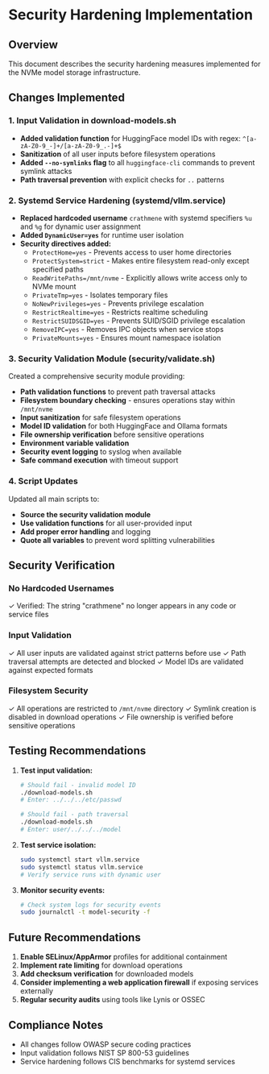 # Security Hardening Implementation

## Overview
This document describes the security hardening measures implemented for the NVMe model storage infrastructure.

## Changes Implemented

### 1. Input Validation in download-models.sh
- **Added validation function** for HuggingFace model IDs with regex: `^[a-zA-Z0-9_-]+/[a-zA-Z0-9_.-]+$`
- **Sanitization** of all user inputs before filesystem operations
- **Added `--no-symlinks` flag** to all `huggingface-cli` commands to prevent symlink attacks
- **Path traversal prevention** with explicit checks for `..` patterns

### 2. Systemd Service Hardening (systemd/vllm.service)
- **Replaced hardcoded username** `crathmene` with systemd specifiers `%u` and `%g` for dynamic user assignment
- **Added `DynamicUser=yes`** for runtime user isolation
- **Security directives added:**
  - `ProtectHome=yes` - Prevents access to user home directories
  - `ProtectSystem=strict` - Makes entire filesystem read-only except specified paths
  - `ReadWritePaths=/mnt/nvme` - Explicitly allows write access only to NVMe mount
  - `PrivateTmp=yes` - Isolates temporary files
  - `NoNewPrivileges=yes` - Prevents privilege escalation
  - `RestrictRealtime=yes` - Restricts realtime scheduling
  - `RestrictSUIDSGID=yes` - Prevents SUID/SGID privilege escalation
  - `RemoveIPC=yes` - Removes IPC objects when service stops
  - `PrivateMounts=yes` - Ensures mount namespace isolation

### 3. Security Validation Module (security/validate.sh)
Created a comprehensive security module providing:
- **Path validation functions** to prevent path traversal attacks
- **Filesystem boundary checking** - ensures operations stay within `/mnt/nvme`
- **Input sanitization** for safe filesystem operations
- **Model ID validation** for both HuggingFace and Ollama formats
- **File ownership verification** before sensitive operations
- **Environment variable validation**
- **Security event logging** to syslog when available
- **Safe command execution** with timeout support

### 4. Script Updates
Updated all main scripts to:
- **Source the security validation module**
- **Use validation functions** for all user-provided input
- **Add proper error handling** and logging
- **Quote all variables** to prevent word splitting vulnerabilities

## Security Verification

### No Hardcoded Usernames
✓ Verified: The string "crathmene" no longer appears in any code or service files

### Input Validation
✓ All user inputs are validated against strict patterns before use
✓ Path traversal attempts are detected and blocked
✓ Model IDs are validated against expected formats

### Filesystem Security
✓ All operations are restricted to `/mnt/nvme` directory
✓ Symlink creation is disabled in download operations
✓ File ownership is verified before sensitive operations

## Testing Recommendations

1. **Test input validation:**
   ```bash
   # Should fail - invalid model ID
   ./download-models.sh
   # Enter: ../../../etc/passwd
   
   # Should fail - path traversal
   ./download-models.sh
   # Enter: user/../../../model
   ```

2. **Test service isolation:**
   ```bash
   sudo systemctl start vllm.service
   sudo systemctl status vllm.service
   # Verify service runs with dynamic user
   ```

3. **Monitor security events:**
   ```bash
   # Check system logs for security events
   sudo journalctl -t model-security -f
   ```

## Future Recommendations

1. **Enable SELinux/AppArmor** profiles for additional containment
2. **Implement rate limiting** for download operations
3. **Add checksum verification** for downloaded models
4. **Consider implementing a web application firewall** if exposing services externally
5. **Regular security audits** using tools like Lynis or OSSEC

## Compliance Notes

- All changes follow OWASP secure coding practices
- Input validation follows NIST SP 800-53 guidelines
- Service hardening follows CIS benchmarks for systemd services